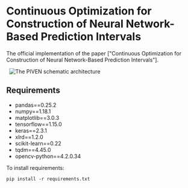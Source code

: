 # Continuous Optimization for Construction of Neural Network-Based Prediction Intervals

The official implementation of the paper ["Continuous Optimization for Construction of Neural Network-Based Prediction Intervals"].



&nbsp;
![The PIVEN schematic architecture](piven_architecture.jpg)

## Requirements
* pandas==0.25.2
* numpy==1.18.1
* matplotlib==3.0.3
* tensorflow==1.15.0
* keras==2.3.1
* xlrd==1.2.0
* scikit-learn==0.22
* tqdm==4.45.0
* opencv-python==4.2.0.34

To install requirements:

```setup
pip install -r requirements.txt
```


